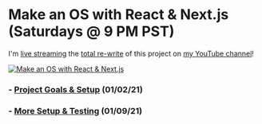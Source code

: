 # Make an OS with React & Next.js (**Saturdays @ 9 PM PST**)

I'm [live streaming](https://youtube.com/playlist?list=PLM88opVjBuU7xSRoHhs3hZBz3JmHHBMMN) the [total re-write](https://github.com/DustinBrett/x/tree/redo) of this project on [my YouTube channel](https://www.youtube.com/c/DustinBrett/videos)!

[![Make an OS with React & Next.js](https://img.youtube.com/vi/te1sxZVj55E/0.jpg)](https://youtube.com/playlist?list=PLM88opVjBuU7xSRoHhs3hZBz3JmHHBMMN)

### - [Project Goals & Setup](https://youtu.be/S-rF5rkhaJ0) (01/02/21)
### - [More Setup & Testing](https://youtu.be/te1sxZVj55E) (01/09/21)
